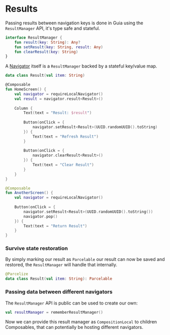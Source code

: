 # Results

Passing results between navigation keys is done in Guia using the `ResultManager` API, it's type safe and stateful.

```kotlin
interface ResultManager {
    fun result(key: String): Any?
    fun setResult(key: String, result: Any)
    fun clearResult(key: String)
}
```

A [Navigator](navigator/) itself is a `ResultManager` backed by a stateful key/value map.

```kotlin
data class Result(val item: String)

@Composable
fun HomeScreen() {
    val navigator = requireLocalNavigator()
    val result = navigator.result<Result>()
    
    Column {
        Text(text = "Result: $result")
        
        Button(onClick = { 
            navigator.setResult<Result>(UUID.randomUUID().toString) 
        }) {
            Text(text = "Refresh Result")
        }
        
        Button(onClick = { 
            navigator.clearResult<Result>() 
        }) {
            Text(text = "Clear Result")
        }
    }
}

@Composable
fun AnotherScreen() {
    val navigator = requireLocalNavigator()
    
    Button(onClick = { 
        navigator.setResult<Result>(UUID.randomUUID().toString()) 
        navigator.pop()
    }) {
        Text(text = "Return Result")
    }
}
```

### Survive state restoration

By simply marking our result as `Parcelable` our result can now be saved and restored, the `ResultManager`  will handle that internally.

```kotlin
@Parcelize
data class Result(val item: String): Parcelable
```

### Passing data between different navigators

The `ResultManager` API is public can be used to create our own:

```kotlin
val resultManager = rememberResultManager()
```

Now we can provide this result manager as `CompositionLocal` to children Composables, that can potentially be hosting different navigators.&#x20;

